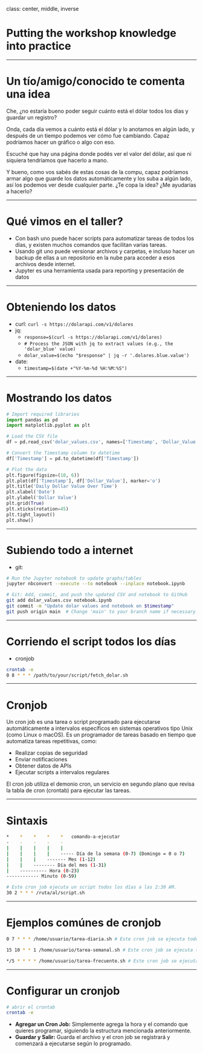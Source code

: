 class: center, middle, inverse

# Putting the workshop knowledge into practice

---

# Un tío/amigo/conocido te comenta una idea

Che, ¿no estaría bueno poder seguir cuánto está el dólar todos los días y guardar un registro?

Onda, cada día vemos a cuánto está el dólar y lo anotamos en algún lado, y después de un tiempo podemos ver cómo fue cambiando. Capaz podríamos hacer un gráfico o algo con eso.

Escuché que hay una página donde podés ver el valor del dólar, así que ni siquiera tendríamos que hacerlo a mano. 

Y bueno, como vos sabés de estas cosas de la compu, capaz podríamos armar algo que guarde los datos automáticamente y los suba a algún lado, así los podemos ver desde cualquier parte. ¿Te copa la idea? ¿Me ayudarías a hacerlo?

---

# Qué vimos en el taller?

- Con bash uno puede hacer scripts para automatizar tareas de todos los días, y existen muchos comandos que facilitan varias tareas.
- Usando git uno puede versionar archivos y carpetas, e incluso hacer un backup de ellas a un repositorio en la nube para acceder a esos archivos desde internet.
- Jupyter es una herramienta usada para reporting y presentación de datos

---

# Obteniendo los datos

- curl: `curl -s https://dolarapi.com/v1/dolares`
- jq:
  - `response=$(curl -s https://dolarapi.com/v1/dolares)` 
  - `# Process the JSON with jq to extract values (e.g., the 'dolar_blue' value)`
  - `dolar_value=$(echo "$response" | jq -r '.dolares.blue.value')`
- date:
  - `timestamp=$(date +"%Y-%m-%d %H:%M:%S")`

---

# Mostrando los datos

```python
# Import required libraries
import pandas as pd
import matplotlib.pyplot as plt

# Load the CSV file
df = pd.read_csv('dolar_values.csv', names=['Timestamp', 'Dollar_Value'])

# Convert the Timestamp column to datetime
df['Timestamp'] = pd.to_datetime(df['Timestamp'])

# Plot the data
plt.figure(figsize=(10, 6))
plt.plot(df['Timestamp'], df['Dollar_Value'], marker='o')
plt.title('Daily Dollar Value Over Time')
plt.xlabel('Date')
plt.ylabel('Dollar Value')
plt.grid(True)
plt.xticks(rotation=45)
plt.tight_layout()
plt.show()
```

---

# Subiendo todo a internet

- git:

```bash
# Run the Jupyter notebook to update graphs/tables
jupyter nbconvert --execute --to notebook --inplace notebook.ipynb

# Git: Add, commit, and push the updated CSV and notebook to GitHub
git add dolar_values.csv notebook.ipynb
git commit -m "Update dolar values and notebook on $timestamp"
git push origin main  # Change 'main' to your branch name if necessary
```

---

# Corriendo el script todos los días

- cronjob

```bash
crontab -e
0 8 * * * /path/to/your/script/fetch_dolar.sh
```

---

# Cronjob

Un cron job es una tarea o script programado para ejecutarse automáticamente a intervalos específicos en sistemas operativos tipo Unix (como Linux o macOS). Es un programador de tareas basado en tiempo que automatiza tareas repetitivas, como:

- Realizar copias de seguridad
- Enviar notificaciones
- Obtener datos de APIs
- Ejecutar scripts a intervalos regulares

El cron job utiliza el demonio cron, un servicio en segundo plano que revisa la tabla de cron (crontab) para ejecutar las tareas.

---

# Sintaxis

```bash
*    *    *    *    *   comando-a-ejecutar
-    -    -    -    -
|    |    |    |    |
|    |    |    |    ----- Día de la semana (0-7) (Domingo = 0 o 7)
|    |    |    ------- Mes (1-12)
|    |    -------- Día del mes (1-31)
|    ---------- Hora (0-23)
------------ Minuto (0-59)
```

```bash
# Este cron job ejecuta un script todos los días a las 2:30 AM.
30 2 * * * /ruta/al/script.sh
```

--- 

# Ejemplos comúnes de cronjob

```bash
0 7 * * * /home/usuario/tarea-diaria.sh # Este cron job se ejecuta todos los días a las 7:00 AM.

15 10 * * 1 /home/usuario/tarea-semanal.sh # Este cron job se ejecuta todos los lunes a las 10:15 AM.

*/5 * * * * /home/usuario/tarea-frecuente.sh # Este cron job se ejecuta cada 5 minutos.
```

---

# Configurar un cronjob

```bash
# abrir el crontab
crontab -e
```

- **Agregar un Cron Job:** Simplemente agrega la hora y el comando que quieres programar, siguiendo la estructura mencionada anteriormente.
- **Guardar y Salir:** Guarda el archivo y el cron job se registrará y comenzará a ejecutarse según lo programado.
